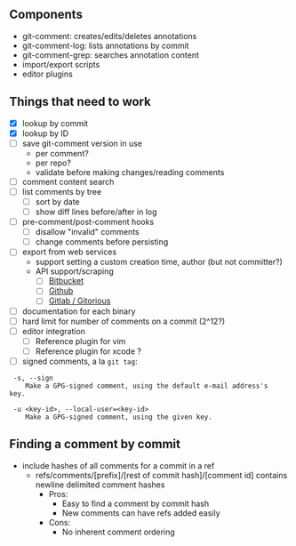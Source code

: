 ## Components

- git-comment: creates/edits/deletes annotations
- git-comment-log: lists annotations by commit
- git-comment-grep: searches annotation content
- import/export scripts
- editor plugins

## Things that need to work

- [x] lookup by commit
- [x] lookup by ID
- [ ] save git-comment version in use
  * per comment?
  * per repo?
  * validate before making changes/reading comments
- [ ] comment content search
- [ ] list comments by tree
  * [ ] sort by date
  * [ ] show diff lines before/after in log
- [ ] pre-comment/post-comment hooks
  * [ ] disallow "invalid" comments
  * [ ] change comments before persisting
- [ ] export from web services
  * support setting a custom creation time, author (but not committer?)
  * API support/scraping
    - [ ] [Bitbucket](https://confluence.atlassian.com/display/BITBUCKET/pullrequests+Resource)
    - [ ] [Github](https://developer.github.com/v3/repos/comments/#list-comments-for-a-single-commit)
    - [ ] [Gitlab / Gitorious](http://doc.gitlab.com/ce/api/notes.html)
- [ ] documentation for each binary
- [ ] hard limit for number of comments on a commit (2^12?)
- [ ] editor integration
  * [ ] Reference plugin for vim
  * [ ] Reference plugin for xcode ?
- [ ] signed comments, a la `git tag`:

```
 -s, --sign
    Make a GPG-signed comment, using the default e-mail address's
key.

 -u <key-id>, --local-user=<key-id>
    Make a GPG-signed comment, using the given key.
```

## Finding a comment by commit
* include hashes of all comments for a commit in a ref
  - refs/comments/[prefix]/[rest of commit hash]/[comment id] contains newline delimited comment hashes
    * Pros:
      - Easy to find a comment by commit hash
      - New comments can have refs added easily
    * Cons:
      - No inherent comment ordering
